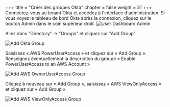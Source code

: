 +++
title = "Créer des groupes Okta"
chapter = false
weight = 31
+++
Connectez-vous au tenant Okta et accédez à l'interface d'administration. Si vous voyez le tableau de bord Okta après la connexion, cliquez sur le bouton Admin dans le coin supérieur droit.
![User Dashboard Admin](/images/55_user_dashboard_admin.png)

Allez dans "Directory" -> "Groups" et cliquez sur "Add Group"

![Add Okta Group](/images/60_add_okta_group.png)

Saisissez « AWS PowerUserAccess » et cliquez sur « Add Group ». Renseignez éventuellement la description du groupe « Enable PowerUserAccess to an AWS Account »

![Add AWS OwnerUserAccess Group](/images/70_add_aws_owerUserAccess_group.png)

Cliquez à nouveau sur « Add Group », saisissez « AWS ViewOnlyAccess » et cliquez sur « Add Group ».

![Add AWS ViewOnlyAccess Group](/images/80_add_aws_viewOnlyAccess_group.png)
